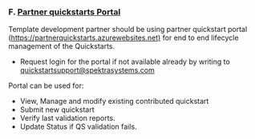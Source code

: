 <font style="Segoe UI">
<h3>F. <u>Partner quickstarts  Portal</u> </h3>
Template  development partner should be using partner quickstart portal (<a href="https://partnerquickstarts.azurewebsites.net)">https://partnerquickstarts.azurewebsites.net)</a> for end to end lifecycle management of the Quickstarts. 

  <ul><li>Request  login for the portal if not available already by writing to <a href="mailto:info@spektrasystems.com">quickstartsupport@spektrasystems.com </a> </li></ul>

Portal  can be used for:<ul>
  <li>View, Manage and modify existing contributed  quickstart</li>
  <li>Submit new quickstart </li>
  <li>Verify last validation reports.</li>
  <li>Update Status if QS validation fails.</li>
</ul>
</font>
